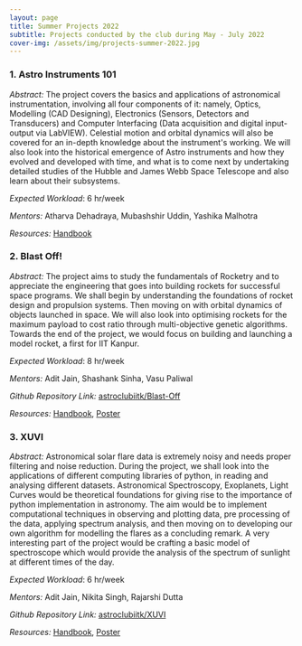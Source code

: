 ```yaml
---
layout: page
title: Summer Projects 2022
subtitle: Projects conducted by the club during May - July 2022
cover-img: /assets/img/projects-summer-2022.jpg
---
```


### 1. Astro Instruments 101

*Abstract:* The project covers the basics and applications of astronomical instrumentation, involving all four components of it: namely, Optics, Modelling (CAD Designing), Electronics (Sensors, Detectors and Transducers) and Computer Interfacing (Data acquisition and digital input-output via LabVIEW). Celestial motion and orbital dynamics will also be covered for an in-depth knowledge about the instrument's working. We will also look into the historical emergence of Astro instruments and how they evolved and developed with time, and what is to come next by undertaking detailed studies of the Hubble and James Webb Space Telescope and also learn about their subsystems.

*Expected Workload*: 6 hr/week

*Mentors:* Atharva Dehadraya, Mubashshir Uddin, Yashika Malhotra

*Resources:* <a href="/assets/docs/Astro_Insruments_101_Documentation.pdf" target="_blank">Handbook</a>

### 2. Blast Off!

*Abstract:* The project aims to study the fundamentals of Rocketry and to appreciate the engineering that goes into building rockets for successful space programs. We shall begin by understanding the foundations of rocket design and propulsion systems. Then moving on with orbital dynamics of objects launched in space. We will also look into optimising rockets for the maximum payload to cost ratio through multi-objective genetic algorithms. Towards the end of the project, we would focus on building and launching a model rocket, a first for IIT Kanpur.

*Expected Workload*: 8 hr/week

*Mentors:* Adit Jain, Shashank Sinha, Vasu Paliwal

*Github Repository Link:*  [astroclubiitk/Blast-Off](https://github.com/astroclubiitk/Blast-Off)

*Resources:* <a href="/assets/docs/Blast_Off_Documentation.pdf" target="_blank">Handbook</a>, <a href="/assets/docs/Blast_Off_Poster.pdf" target="_blank">Poster</a>

### 3. XUVI

*Abstract:* Astronomical solar flare data is extremely noisy and needs proper filtering and noise reduction. During the project, we shall look into the applications of different computing libraries of python, in reading and analysing different datasets. Astronomical Spectroscopy, Exoplanets, Light Curves would be theoretical foundations for giving rise to the importance of python implementation in astronomy. The aim would be to implement computational techniques in observing and plotting data, pre processing of the data, applying spectrum analysis, and then moving on to developing our own algorithm for modelling the flares as a concluding remark. A very interesting part of the project would be crafting a basic model of spectroscope which would provide the analysis of the spectrum of sunlight at different times of the day.

*Expected Workload*: 6 hr/week

*Mentors:* Adit Jain, Nikita Singh, Rajarshi Dutta

*Github Repository Link:*  [astroclubiitk/XUVI](https://github.com/astroclubiitk/XUVI)

*Resources:* <a href="/assets/docs/XUVI_Documentation.pdf" target="_blank">Handbook</a>, <a href="/assets/docs/XUVI_Poster.pdf" target="_blank">Poster</a>